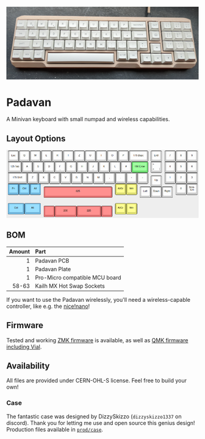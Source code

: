 ![padavan](https://github.com/kilipan/padavan/blob/main/img/padavan_photo.jpg?raw=true)

# Padavan
A Minivan keyboard with small numpad and wireless capabilities.

## Layout Options
![KLE](https://github.com/kilipan/padavan/blob/main/img/padavan_KLE.png?raw=true)

## BOM
| Amount | Part |
|-------:|:-----|
|      1 | Padavan PCB |
|      1 | Padavan Plate |
|      1 | Pro-Micro compatible MCU board |
|  58-63 | Kailh MX Hot Swap Sockets |

If you want to use the Padavan wirelessly, you'll need a wireless-capable controller, like e.g. the [nice!nano](https://nicekeyboards.com/nice-nano/)!

## Firmware
Tested and working [ZMK firmware](https://github.com/kilipan/zmk-config-padavan) is available,
as well as [QMK firmware including Vial](https://gitub.com/kilipan/qmk-config-padavan).

## Availability
All files are provided under CERN-OHL-S license. Feel free to build your own!

### Case
The fantastic case was designed by DizzySkizzo (`dizzyskizzo1337` on discord). Thank you for letting me use and open source this genius design!
Production files available in [`prod/case`](https://github.com/kilipan/padavan/tree/main/production/case).
